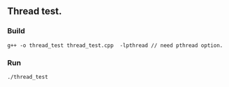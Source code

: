 <h2> Thread test. </h2>

<h3> Build </h3>

```
g++ -o thread_test thread_test.cpp  -lpthread // need pthread option.
```

<h3> Run </h3>

```
./thread_test
```

